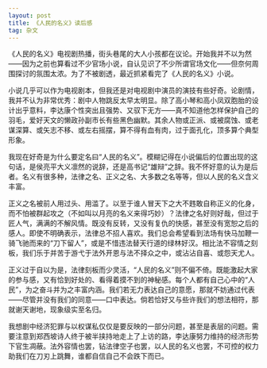 ```yaml
---
layout: post
title: 《人民的名义》读后感
tag: 杂文
---
```



《人民的名义》电视剧热播，街头巷尾的大人小孩都在议论。开始我并不以为然——因为之前也算看过不少官场小说，自认见识了不少所谓官场文化——但奈何周围探讨的氛围太浓。为了不被剧透，最近抓紧看完了《人民的名义》小说。

小说几乎可以作为电视剧本，但我还是对电视剧中演员的演技有些好奇。论剧情，我并不认为非常优秀：剧中人物跳反太早太明显。除了高小琴和高小凤双胞胎的设计出乎意料，李达康个性突出且强势、又驭下无方——真不知道他怎样保护自己的羽毛，爱好天文的懒政孙副市长有些黑色幽默。其余人物或正派、或被腐蚀、或老谋深算、或矢志不移、或左右摇摆，算不得有血有肉，过于面孔化，顶多算个典型形象。

我现在好奇是为什么要定名曰“人民的名义”。模糊记得在小说偏后的位置出现的这句话，是侯亮平大义凛然的说辞，还是高书记“雄辩”之辞。我不怀好意的认为是后者。名义有很多种，法律之名、正义之名、大多数之名等等，但以人民的名义含义丰富。

正义之名被前人用过头、用滥了。以至于谁人冒天下之大不韪敢自称正义的化身，而不怕被群起攻之（不如叫以月亮的名义来得巧妙）？法律之名好则好哉，但过于匠人气，满满的不解风情。既没有反转，又没有复仇的快感，甚至没有宽恕之后的感人。即使不明确表示，法律总不招人喜欢。我们总会希望看到法场有快马加鞭一骑飞驰而来的“刀下留人”，或是不惜违法替天行道的绿林好汉。相比法不容情之刻板，我们乐于并苦于游弋于法外开恩与法不择众之中，或沾沾自喜、或怨天尤人。

正义过于自以为是，法律刻板而少灵活，“人民的名义”则不偏不倚。既能激起大家的参与感，又有恰到好处的、看得着摸不到的神秘感。每个人都有自己心中的“人民”，为之奋斗并为之丰富内涵。我们若无力表达自己的意愿，那就不妨通过代表——尽管并没有我们的同意——口中表达。倘若恰好又与些许我们的想法相符，那就谢天谢地，现象级实至名归。

我想剧中经济犯罪与以权谋私仅仅是要反映的一部分问题，甚至是表层的问题。需要注意到郑西坡诗人终于被半挟持地走上了上访的路，李达康努力维持的经济形势下官生凋蔽。法外容情也罢，钻法律空子也罢，以人民的名义也罢，不可控的权力助我们在刀刃上跳舞，谁都自信自己不会跌下而已。
